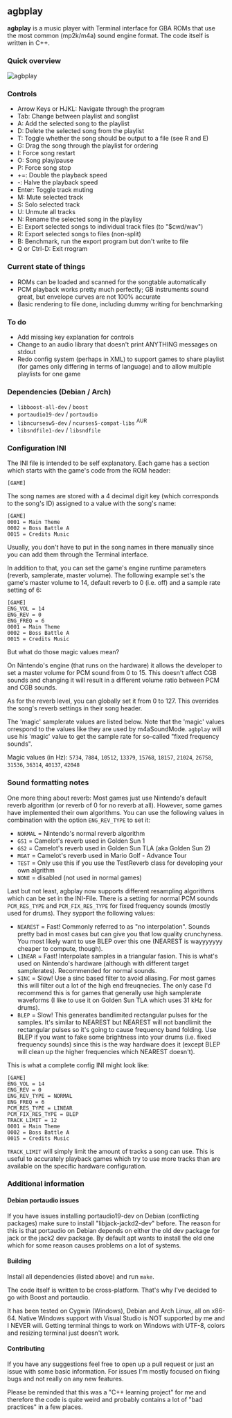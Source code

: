## agbplay
__agbplay__ is a music player with Terminal interface for GBA ROMs that use
the most common (mp2k/m4a) sound engine format. The code itself is written in
C++.

### Quick overview
![agbplay](https://user-images.githubusercontent.com/8502545/95079441-e9e97c00-0716-11eb-8ea2-5240a19614ae.png)


### Controls
- Arrow Keys or HJKL: Navigate through the program
- Tab: Change between playlist and songlist
- A: Add the selected song to the playlist
- D: Delete the selected song from the playlist
- T: Toggle whether the song should be output to a file (see R and E)
- G: Drag the song through the playlist for ordering
- I: Force song restart
- O: Song play/pause
- P: Force song stop
- +=: Double the playback speed
- -: Halve the playback speed
- Enter: Toggle track muting
- M: Mute selected track
- S: Solo selected track
- U: Unmute all tracks
- N: Rename the selected song in the playlisy
- E: Export selected songs to individual track files (to "$cwd/wav")
- R: Export selected songs to files (non-split)
- B: Benchmark, run the export program but don't write to file
- Q or Ctrl-D: Exit rrogram

### Current state of things
- ROMs can be loaded and scanned for the songtable automatically
- PCM playback works pretty much perfectly; GB instruments sound great, but
  envelope curves are not 100% accurate
- Basic rendering to file done, including dummy writing for benchmarking

### To do
- Add missing key explanation for controls
- Change to an audio library that doesn't print ANYTHING messages on stdout
- Redo config system (perhaps in XML) to support games to share playlist (for
  games only differing in terms of language) and to allow multiple playlists
  for one game

### Dependencies (Debian / Arch)

- `libboost-all-dev` / `boost`
- `portaudio19-dev` / `portaudio`
- `libncursesw5-dev` / `ncurses5-compat-libs` <sup>AUR</sup>
- `libsndfile1-dev` / `libsndfile`

### Configuration INI
The INI file is intended to be self explanatory. Each game has a section which
starts with the game's code from the ROM header:

```
[GAME]
```

The song names are stored with a 4 decimal digit key (which corresponds to the
song's ID) assigned to a value with the song's name:

```
[GAME]
0001 = Main Theme
0002 = Boss Battle A
0015 = Credits Music
```

Usually, you don't have to put in the song names in there manually since you
can add them through the Terminal interface.

In addition to that, you can set the game's engine runtime parameters (reverb,
samplerate, master volume). The following example set's the game's master
volume to 14, default reverb to 0 (i.e. off) and a sample rate setting of 6:

```
[GAME]
ENG_VOL = 14
ENG_REV = 0
ENG_FREQ = 6
0001 = Main Theme
0002 = Boss Battle A
0015 = Credits Music
```

But what do those magic values mean?

On Nintendo's engine (that runs on the hardware) it allows the developer to set
a master volume for PCM sound from 0 to 15. This doesn't affect CGB sounds and
changing it will result in a different volume ratio between PCM and CGB sounds.

As for the reverb level, you can globally set it from 0 to 127. This overrides
the song's reverb settings in their song header.

The 'magic' samplerate values are listed below. Note that the 'magic' values
orrespond to the values like they are used by m4aSoundMode. `agbplay` will use
his 'magic' value to get the sample rate for so-called "fixed frequency
sounds".

Magic values (in Hz): `5734`, `7884`, `10512`, `13379`, `15768`, `18157`,
`21024`, `26758`, `31536`, `36314`, `40137`, `42048`

### Sound formatting notes

One more thing about reverb: Most games just use Nintendo's default reverb algorithm (or reverb of 0 for no reverb at all). However, some games have implemented their own algorithms. You can use the following values in combination with the option `ENG_REV_TYPE` to set it:

- `NORMAL` = Nintendo's normal reverb algorithm
- `GS1` = Camelot's reverb used in Golden Sun 1
- `GS2` = Camelot's reverb used in Golden Sun TLA (aka Golden Sun 2)
- `MGAT` = Camelot's reverb used in Mario Golf - Advance Tour
- `TEST` = Only use this if you use the TestReverb class for developing your own algrithm
- `NONE` = disabled (not used in normal games)

Last but not least, agbplay now supports different resampling algorithms which
can be set in the INI-File. There is a setting for normal PCM sounds
`PCM_RES_TYPE` and `PCM_FIX_RES_TYPE` for fixed frequency sounds (mostly used
for drums). They sypport the following values:

- `NEAREST` = Fast! Commonly referred to as "no interpolation". Sounds pretty
  bad in most cases but can give you that low quality crunchyness. You most
  likely want to use BLEP over this one (NEAREST is wayyyyyyy cheaper to
  compute, though).
- `LINEAR` = Fast! Interpolate samples in a triangular fasion. This is what's
  used on Nintendo's hardware (although with different target samplerates).
  Recommended for normal sounds.
- `SINC` = Slow! Use a sinc based filter to avoid aliasing. For most games this
  will filter out a lot of the high end freuqnecies. The only case I'd
  recommend this is for games that generally use high samplerate waveforms (I
  like to use it on Golden Sun TLA which uses 31 kHz for drums).
- `BLEP` = Slow! This generates bandlimited rectangular pulses for the samples.
  It's similar to NEAREST but NEAREST will not bandlimit the rectangular pulses
  so it's going to cause frequency band folding. Use BLEP if you want to fake
  some brightness into your drums (i.e. fixed frequency sounds) since this is
  the way hardware does it (except BLEP will clean up the higher frequencies
  which NEAREST doesn't).

This is what a complete config INI might look like:

```
[GAME]
ENG_VOL = 14
ENG_REV = 0
ENG_REV_TYPE = NORMAL
ENG_FREQ = 6
PCM_RES_TYPE = LINEAR
PCM_FIX_RES_TYPE = BLEP
TRACK_LIMIT = 12
0001 = Main Theme
0002 = Boss Battle A
0015 = Credits Music
```

`TRACK_LIMIT` will simply limit the amount of tracks a song can use. This is useful to accurately playback games which try to use more tracks than are available on the specific hardware configuration.

### Additional information

#### Debian portaudio issues

If you have issues installing portaudio19-dev on Debian (conflicting packages) make sure to install "libjack-jackd2-dev" before. The reason for this is that portaudio on Debian depends on either the old dev package for jack or the jack2 dev package. By default apt wants to install the old one which for some reason causes problems on a lot of systems.

#### Building

Install all dependencies (listed above) and run `make`.

The code itself is written to be cross-platform. That's why I've decided to go
with Boost and portaudio.

It has been tested on Cygwin (Windows), Debian and Arch Linux, all on x86-64.
Native Windows support with Visual Studio is NOT supported by me and I NEVER
will. Getting terminal things to work on Windows with UTF-8, colors and
resizing terminal just doesn't work.

#### Contributing

If you have any suggestions feel free to open up a pull request or just an
issue with some basic information. For issues I'm mostly focused on fixing bugs
and not really on any new features.

Please be reminded that this was a "C++ learning project" for me and therefore
the code is quite weird and probably contains a lot of "bad practices" in a few
places.
